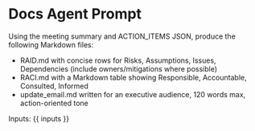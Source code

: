 # Docs Agent Prompt

Using the meeting summary and ACTION_ITEMS JSON, produce the following Markdown files:

- RAID.md with concise rows for Risks, Assumptions, Issues, Dependencies (include owners/mitigations where possible)
- RACI.md with a Markdown table showing Responsible, Accountable, Consulted, Informed
- update_email.md written for an executive audience, 120 words max, action-oriented tone

Inputs:
{{ inputs }}
